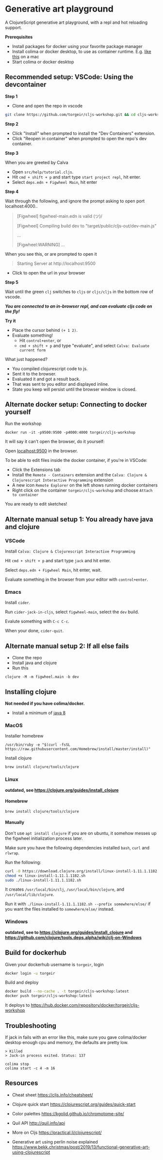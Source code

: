 # Generative art playground

A ClojureScript generative art playground, with a repl and hot reloading support.

**Prerequisites**

- Install packages for docker using your favorite package manager
- Install colima or docker desktop, to use as container runtime. E.g. [like this](https://hjerpbakk.com/blog/2022/02/01/replacing-docker-desktop) on a mac
- Start colima or docker desktop

## Recommended setup: VSCode: Using the devcontainer

**Step 1**

- Clone and open the repo in vscode

```sh
git clone https://github.com/torgeir/cljs-workshop.git && cd cljs-workshop && code .
```

**Step 2**

- Click "Install" when prompted to install the "Dev Containers" extension.
- Click "Reopen in container" when prompted to open the repo's dev container.

**Step 3**

When you are greeted by Calva

- Open `src/help/tutorial.cljs`.
- Hit `cmd + shift + p` and start type `start project repl`, hit enter.
- Select `deps.edn + Figwheel Main`, hit enter

**Step 4**

Wait through the following, and ignore the prompt asking to open port localhost:4000..

> [Figwheel] figwheel-main.edn is valid \(ツ)/
> 
> [Figwheel] Compiling build dev to "target/public/cljs-out/dev-main.js"
> 
> ...
> 
> [Figwheel:WARNING] ...

When you see this, or are prompted to open it

> Starting Server at http://localhost:9500

- Click to open the url in your browser

**Step 5**

Wait until the green `clj` switches to `cljs` or `cljc/cljs` in the bottom row of vscode.

_**You are connected to an in-browser repl, and can evaluate cljs code on the fly!**_

**Try it**

- Place the cursor behind `(+ 1 2)`.
- Evaluate something!
  - Hit `control+enter`, or
  - `cmd + shift + p` and type "evaluate", and select `Calva: Evaluate current form`

What just happened?

- You compiled clojurescript code to js.
- Sent it to the browser.
- Evaluated it and got a result back.
- That was sent to you editor and displayed inline.
- State you keep will persist until the browser window is closed.

## Alternate docker setup: Connecting to docker yourself

Run the workshop

```
docker run -it -p9500:9500 -p4000:4000 torgeir/cljs-workshop
```

It will say it can't open the browser, do it yourself:

Open [localhost:9500](http://localhost:9500) in the browser.

To be able to edit files inside the docker container, if you're in VSCode:

- Click the Extensions tab
- Install the `Remote - Containers` extension and the `Calva: Clojure & Clojurescript Interactive Programming` extension
- A new icon `Remote Explorer` on the left shows running docker containers
- Right click on the container `torgeir/cljs-workshop` and choose `Attach to container`

You are ready to edit sketches!

## Alternate manual setup 1: You already have java and clojure

### VSCode

Install `Calva: Clojure & Clojurescript Interactive Programming`

Hit `cmd + shift + p` and start type `jack` and hit enter.

Select `deps.edn + Figwheel Main`, hit enter, wait.

Evaluate something in the browser from your editor with `control+enter`.

### Emacs

Install `cider`.

Run `cider-jack-in-cljs`, select `figwheel-main`, select the `dev` build.

Evalute something with `C-c C-c`.

When your done, `cider-quit`.

## Alternate manual setup 2: If all else fails

- Clone the repo
- Install java and clojure
- Run this

```
clojure -M -m figwheel.main -b dev
```

## Installing clojure

**Not needed if you have colima/docker.**

- Install a minimum of [java 8](https://adoptopenjdk.net/)

### MacOS

Installer homebrew

```
/usr/bin/ruby -e "$(curl -fsSL https://raw.githubusercontent.com/Homebrew/install/master/install)"
```

Install clojure

```sh
brew install clojure/tools/clojure
```

### Linux

**outdated, see https://clojure.org/guides/install_clojure**

#### Homebrew

```sh
brew install clojure/tools/clojure
```

#### Manually

Don't use `apt install clojure` if you are on ubuntu, it somehow messes up the figwheel initialization process later.

Make sure you have the following dependencies installed `bash`, `curl` and `rlwrap`.

Run the following:

```sh
curl -O https://download.clojure.org/install/linux-install-1.11.1.1182.sh
chmod +x linux-install-1.11.1.1182.sh
sudo ./linux-install-1.11.1.1182.sh
```

It creates `/usr/local/bin/clj`, `/usr/local/bin/clojure`, and `/usr/local/lib/clojure`.

Run it with `./linux-install-1.11.1.1182.sh --prefix somewhere/else/` if you want the files installed to `somewhere/else/` instead.

### Windows

**outdated, see to https://clojure.org/guides/install_clojure and https://github.com/clojure/tools.deps.alpha/wiki/clj-on-Windows**

## Build for dockerhub

Given your dockerhub username is `torgeir`, login

```sh
docker login -u torgeir
```

Build and deploy

```sh
docker build --no-cache . -t torgeir/cljs-workshop:latest
docker push torgeir/cljs-workshop:latest
```

It deploys to https://hub.docker.com/repository/docker/torgeir/cljs-workshop

## Troubleshooting

If jack in fails with an error like this, make sure you gave colima/docker desktop enough cpu and memory, the defaults are pretty low.

```
> Killed
> Jack-in process exited. Status: 137

colima stop
colima start -c 4 -m 16
```

## Resources

- Cheat sheet
https://cljs.info/cheatsheet/

- Clojure quick start
https://clojurescript.org/guides/quick-start

- Color palettes
https://kgolid.github.io/chromotome-site/

- Quil API http://quil.info/api

- More on Cljs
https://practical.li/clojurescript/

- Generative art using perlin noise explained
https://www.bekk.christmas/post/2019/13/functional-generative-art-using-clojurescript

